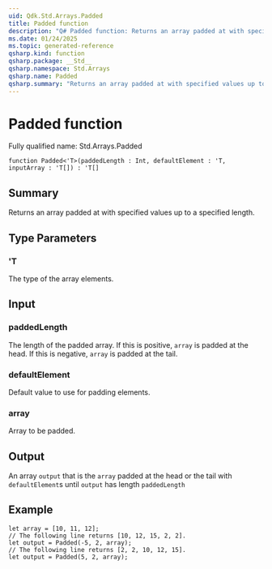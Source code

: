```yaml
---
uid: Qdk.Std.Arrays.Padded
title: Padded function
description: "Q# Padded function: Returns an array padded at with specified values up to a specified length."
ms.date: 01/24/2025
ms.topic: generated-reference
qsharp.kind: function
qsharp.package: __Std__
qsharp.namespace: Std.Arrays
qsharp.name: Padded
qsharp.summary: "Returns an array padded at with specified values up to a specified length."
---
```


# Padded function

Fully qualified name: Std.Arrays.Padded

```qsharp
function Padded<'T>(paddedLength : Int, defaultElement : 'T, inputArray : 'T[]) : 'T[]
```

## Summary
Returns an array padded at with specified values up to a
specified length.

## Type Parameters
### 'T
The type of the array elements.

## Input
### paddedLength
The length of the padded array. If this is positive, `array`
is padded at the head. If this is negative, `array` is padded
at the tail.
### defaultElement
Default value to use for padding elements.
### array
Array to be padded.

## Output
An array `output` that is the `array` padded at the head or the tail
with `defaultElement`s until `output` has length `paddedLength`

## Example
```qsharp
let array = [10, 11, 12];
// The following line returns [10, 12, 15, 2, 2].
let output = Padded(-5, 2, array);
// The following line returns [2, 2, 10, 12, 15].
let output = Padded(5, 2, array);
```
